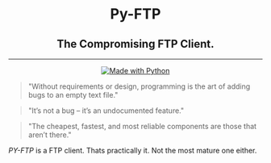 <h1 align="center">Py-FTP</h1>
<h2 align="center">The Compromising FTP Client.</h2>

---

<p align="center">
<a href="https://www.python.org/"><img alt="Made with Python" src="https://img.shields.io/badge/Made%20with-Python-1f425f.svg"></a>
</p>

> "Without requirements or design, programming is the art of adding bugs to an empty text file."

> "It’s not a bug – it’s an undocumented feature."

> "The cheapest, fastest, and most reliable components are those that aren’t there."



_PY-FTP_ is a FTP client. Thats practically it. Not the most mature one either.

